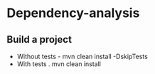 # Dependency-analysis


## Build a project

  - Without tests - mvn clean install -DskipTests
  - With tests . mvn clean install
